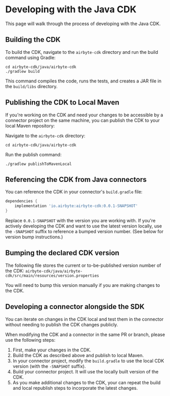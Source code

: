 # Developing with the Java CDK

This page will walk through the process of developing with the Java CDK.

## Building the CDK

To build the CDK, navigate to the `airbyte-cdk` directory and run the build command using Gradle:

```console
cd airbyte-cdk/java/airbyte-cdk
./gradlew build
```

This command compiles the code, runs the tests, and creates a JAR file in the `build/libs` directory.

## Publishing the CDK to Local Maven

If you're working on the CDK and need your changes to be accessible by a connector project on the same machine, you can publish the CDK to your local Maven repository:

Navigate to the `airbyte-cdk` directory:

```console
cd airbyte-cdk/java/airbyte-cdk
```

Run the publish command:

```console
./gradlew publishToMavenLocal
```

## Referencing the CDK from Java connectors

You can reference the CDK in your connector's `build.gradle` file:

```groovy
dependencies {
    implementation 'io.airbyte:airbyte-cdk:0.0.1-SNAPSHOT'
}
```

Replace `0.0.1-SNAPSHOT` with the version you are working with. If you're actively developing the CDK and want to use the latest version locally, use the `-SNAPSHOT` suffix to reference a bumped version number. (See below for version bump instructions.)

## Bumping the declared CDK version

The following file stores the current or to-be-published version number of the CDK: `airbyte-cdk/java/airbyte-cdk/src/main/resources/version.properties`

You will need to bump this version manually if you are making changes to the CDK.

## Developing a connector alongside the SDK

You can iterate on changes in the CDK local and test them in the connector without needing to publish the CDK changes publicly.

When modifying the CDK and a connector in the same PR or branch, please use the following steps:

1. First, make your changes in the CDK.
2. Build the CDK as described above and publish to local Maven.
3. In your connector project, modify the `build.gradle` to use the local CDK version (with the `-SNAPSHOT` suffix).
4. Build your connector project. It will use the locally built version of the CDK.
5. As you make additional changes to the CDK, your can repeat the build and local republish steps to incorporate the latest changes.
